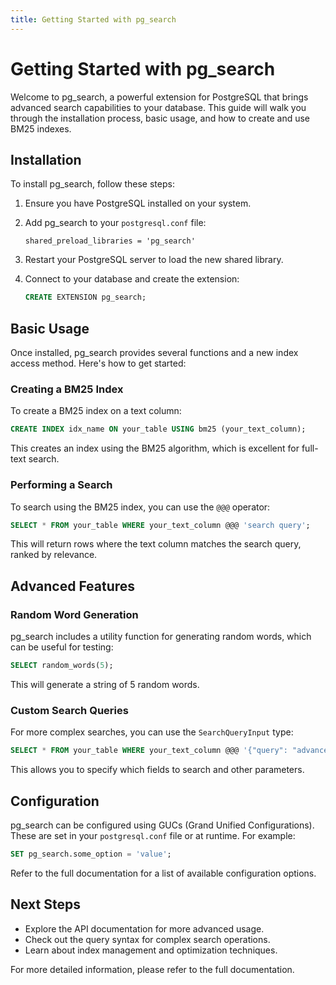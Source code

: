 ```yaml
---
title: Getting Started with pg_search
---
```


# Getting Started with pg_search

Welcome to pg_search, a powerful extension for PostgreSQL that brings advanced search capabilities to your database. This guide will walk you through the installation process, basic usage, and how to create and use BM25 indexes.

## Installation

To install pg_search, follow these steps:

1. Ensure you have PostgreSQL installed on your system.

2. Add pg_search to your `postgresql.conf` file:

   ```
   shared_preload_libraries = 'pg_search'
   ```

3. Restart your PostgreSQL server to load the new shared library.

4. Connect to your database and create the extension:

   ```sql
   CREATE EXTENSION pg_search;
   ```

## Basic Usage

Once installed, pg_search provides several functions and a new index access method. Here's how to get started:

### Creating a BM25 Index

To create a BM25 index on a text column:

```sql
CREATE INDEX idx_name ON your_table USING bm25 (your_text_column);
```

This creates an index using the BM25 algorithm, which is excellent for full-text search.

### Performing a Search

To search using the BM25 index, you can use the `@@@` operator:

```sql
SELECT * FROM your_table WHERE your_text_column @@@ 'search query';
```

This will return rows where the text column matches the search query, ranked by relevance.

## Advanced Features

### Random Word Generation

pg_search includes a utility function for generating random words, which can be useful for testing:

```sql
SELECT random_words(5);
```

This will generate a string of 5 random words.

### Custom Search Queries

For more complex searches, you can use the `SearchQueryInput` type:

```sql
SELECT * FROM your_table WHERE your_text_column @@@ '{"query": "advanced search", "fields": ["title", "body"]}';
```

This allows you to specify which fields to search and other parameters.

## Configuration

pg_search can be configured using GUCs (Grand Unified Configurations). These are set in your `postgresql.conf` file or at runtime. For example:

```sql
SET pg_search.some_option = 'value';
```

Refer to the full documentation for a list of available configuration options.

## Next Steps

- Explore the API documentation for more advanced usage.
- Check out the query syntax for complex search operations.
- Learn about index management and optimization techniques.

For more detailed information, please refer to the full documentation.